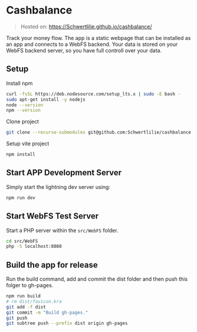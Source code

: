 # Cashbalance

> Hosted on: https://Schwertlilie.github.io/cashbalance/

Track your money flow. The app is a static webpage that can be installed as an app and connects to a WebFS backend. Your data is stored on your WebFS backend server, so you have full controll over your data.

## Setup

Install npm
```bash
curl -fsSL https://deb.nodesource.com/setup_lts.x | sudo -E bash -
sudo apt-get install -y nodejs
node --version
npm --version
```

Clone project
```bash
git clone --recurse-submodules git@github.com:Schwertlilie/cashbalance.git
```

Setup vite project
```bash
npm install
```

## Start APP Development Server

Simply start the lightning dev server using:
```bash
npm run dev
```

## Start WebFS Test Server

Start a PHP server within the `src/WebFS` folder.
```bash
cd src/WebFS
php -S localhost:8080
```

## Build the app for release

Run the build command, add and commit the dist folder and then push this folger to gh-pages.
```bash
npm run build
# rm dist/favicon.kra
git add -f dist
git commit -m "Build gh-pages."
git push
git subtree push --prefix dist origin gh-pages
```